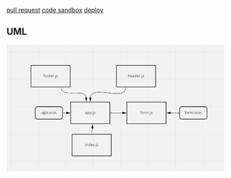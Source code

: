 [pull request](https://github.com/Saraaltaweel/resty/pull/1)
[code sandbox](https://codesandbox.io/s/optimistic-kare-uyzx4)
[deploy](https://resty-app-test.netlify.app/)
## UML
![](umlRESTy.PNG)
